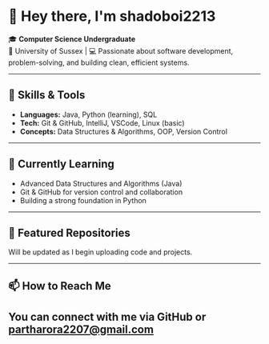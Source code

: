 # 👋 Hey there, I'm shadoboi2213

🎓 **Computer Science Undergraduate**  
📍 University of Sussex | 💻 Passionate about software development, problem-solving, and building clean, efficient systems.

---

## 🔧 Skills & Tools

- **Languages:** Java, Python (learning), SQL  
- **Tech:** Git & GitHub, IntelliJ, VSCode, Linux (basic)  
- **Concepts:** Data Structures & Algorithms, OOP, Version Control

---

## 🌱 Currently Learning

- Advanced Data Structures and Algorithms (Java)
- Git & GitHub for version control and collaboration
- Building a strong foundation in Python

---

## 📌 Featured Repositories

Will be updated as I begin uploading code and projects.


---

## 📫 How to Reach Me

You can connect with me via GitHub or partharora2207@gmail.com
---


<!--
**shadoboi2213/shadoboi2213** is a ✨ _special_ ✨ repository because its `README.md` (this file) appears on your GitHub profile.

Here are some ideas to get you started:

- 🔭 I’m currently working on ...
- 🌱 I’m currently learning ...
- 👯 I’m looking to collaborate on ...
- 🤔 I’m looking for help with ...
- 💬 Ask me about ...
- 📫 How to reach me: ...
- 😄 Pronouns: ...
- ⚡ Fun fact: ...
-->
